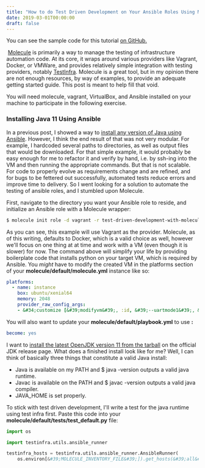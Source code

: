 ```yaml
---
title: "How to do Test Driven Development on Your Ansible Roles Using Molecule"
date: 2019-03-01T00:00:00
draft: false
---
```


You can see the sample code for this tutorial [on GitHub.](https://github.com/nfisher23/some-ansible-examples)

﻿ [Molecule](https://molecule.readthedocs.io/en/latest/) is primarily a way to manage the testing of infrastructure automation code. At its core, it wraps around various providers like Vagrant, Docker, or VMWare, and provides relatively simple integration with testing providers, notably [TestInfra](https://testinfra.readthedocs.io/en/latest/). Molecule is a great tool, but in my opinion there are not enough resources, by way of examples, to provide an adequate getting started guide. This post is meant to help fill that void.

You will need molecule, vagrant, VirtualBox, and Ansible installed on your machine to participate in the following exercise.

### Installing Java 11 Using Ansible

In a previous post, I showed a way to [install any version of Java using Ansible](https://nickolasfisher.com/blog/How-to-Provision-a-Server-with-Java-using-Ansible). However, I think the end result of that was not very modular. For example, I hardcoded several paths to directories, as well as output files that would be downloaded. For that simple example, it would probably be easy enough for me to refactor it and verify by hand, i.e. by ssh-ing into the VM and then running the appropriate commands. But that is not scalable. For code to properly evolve as requirements change and are refined, and for bugs to be fettered out successfully, automated tests reduce errors and improve time to delivery. So I went looking for a solution to automate the testing of ansible roles, and I stumbled upon Molecule.

First, navigate to the directory you want your Ansible role to reside, and initialize an Ansible role with a Molecule wrapper:

``` bash
$ molecule init role -d vagrant -r test-driven-development-with-molecule
```

As you can see, this example will use Vagrant as the provider. Molecule, as of this writing, defaults to Docker, which is a valid choice as well, however we&#39;ll focus on one thing at at time and work with a VM (even though it is slower) for now. The command above will simplify your life by providing boilerplate code that installs python on your target VM, which is required by Ansible. You _might_ have to modify the created VM in the platforms section of your **molecule/default/molecule.yml** instance like so:

``` yaml
platforms:
  - name: instance
    box: ubuntu/xenial64
    memory: 2048
    provider_raw_config_args:
    - &#34;customize [&#39;modifyvm&#39;, :id, &#39;--uartmode1&#39;, &#39;disconnected&#39;]&#34;

```

You will also want to update your **molecule/default/playbook.yml** to use **:**

``` yaml
become: yes

```

I want to [install the latest OpenJDK version 11 from the tarball](https://jdk.java.net/11/) on the official JDK release page. What does a finished install look like for me? Well, I can think of basically three things that constitute a valid Java install:

- Java is available on my PATH and $ java -version outputs a valid java runtime.
- Javac is available on the PATH and ﻿$ javac -version ﻿outputs a valid java compiler.
- JAVA\_HOME is set properly.

To stick with test driven development, I&#39;ll write a test for the java runtime using test infra first. Paste this code into your **molecule/default/tests/test\_default.py** file:

``` python
import os

import testinfra.utils.ansible_runner

testinfra_hosts = testinfra.utils.ansible_runner.AnsibleRunner(
    os.environ[&#39;MOLECULE_INVENTORY_FILE&#39;]).get_hosts(&#39;all&#39;)

